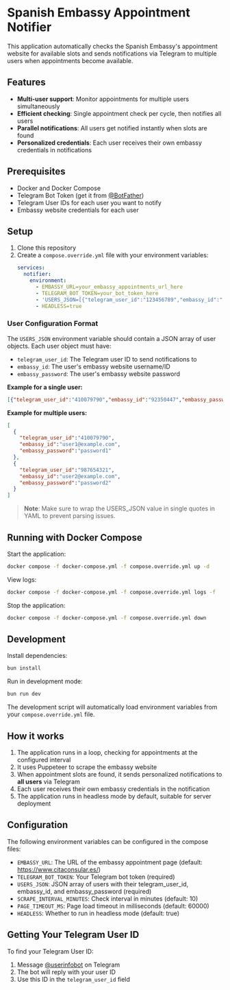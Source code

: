 # Spanish Embassy Appointment Notifier

This application automatically checks the Spanish Embassy's appointment website for available slots and sends notifications via Telegram to multiple users when appointments become available.

## Features

- **Multi-user support**: Monitor appointments for multiple users simultaneously
- **Efficient checking**: Single appointment check per cycle, then notifies all users
- **Parallel notifications**: All users get notified instantly when slots are found
- **Personalized credentials**: Each user receives their own embassy credentials in notifications

## Prerequisites

- Docker and Docker Compose
- Telegram Bot Token (get it from [@BotFather](https://t.me/botfather))
- Telegram User IDs for each user you want to notify
- Embassy website credentials for each user

## Setup

1. Clone this repository
2. Create a `compose.override.yml` file with your environment variables:
   ```yaml
   services:
     notifier:
       environment:
         - EMBASSY_URL=your_embassy_appointments_url_here
         - TELEGRAM_BOT_TOKEN=your_bot_token_here
         - 'USERS_JSON=[{"telegram_user_id":"123456789","embassy_id":"user1@example.com","embassy_password":"password1"},{"telegram_user_id":"987654321","embassy_id":"user2@example.com","embassy_password":"password2"}]'
         - HEADLESS=true
   ```

### User Configuration Format

The `USERS_JSON` environment variable should contain a JSON array of user objects. Each user object must have:

- `telegram_user_id`: The Telegram user ID to send notifications to
- `embassy_id`: The user's embassy website username/ID
- `embassy_password`: The user's embassy website password

**Example for a single user:**
```json
[{"telegram_user_id":"410079790","embassy_id":"92350447","embassy_password":"your_password"}]
```

**Example for multiple users:**
```json
[
  {
    "telegram_user_id":"410079790",
    "embassy_id":"user1@example.com",
    "embassy_password":"password1"
  },
  {
    "telegram_user_id":"987654321",
    "embassy_id":"user2@example.com", 
    "embassy_password":"password2"
  }
]
```

> **Note**: Make sure to wrap the USERS_JSON value in single quotes in YAML to prevent parsing issues.

## Running with Docker Compose

Start the application:
```bash
docker compose -f docker-compose.yml -f compose.override.yml up -d
```

View logs:
```bash
docker compose -f docker-compose.yml -f compose.override.yml logs -f
```

Stop the application:
```bash
docker compose -f docker-compose.yml -f compose.override.yml down
```

## Development

Install dependencies:
```bash
bun install
```

Run in development mode:
```bash
bun run dev
```

The development script will automatically load environment variables from your `compose.override.yml` file.

## How it works

1. The application runs in a loop, checking for appointments at the configured interval
2. It uses Puppeteer to scrape the embassy website
3. When appointment slots are found, it sends personalized notifications to **all users** via Telegram
4. Each user receives their own embassy credentials in the notification
5. The application runs in headless mode by default, suitable for server deployment

## Configuration

The following environment variables can be configured in the compose files:

- `EMBASSY_URL`: The URL of the embassy appointment page (default: https://www.citaconsular.es/)
- `TELEGRAM_BOT_TOKEN`: Your Telegram bot token (required)
- `USERS_JSON`: JSON array of users with their telegram_user_id, embassy_id, and embassy_password (required)
- `SCRAPE_INTERVAL_MINUTES`: Check interval in minutes (default: 10)
- `PAGE_TIMEOUT_MS`: Page load timeout in milliseconds (default: 60000)
- `HEADLESS`: Whether to run in headless mode (default: true)

## Getting Your Telegram User ID

To find your Telegram User ID:
1. Message [@userinfobot](https://t.me/userinfobot) on Telegram
2. The bot will reply with your user ID
3. Use this ID in the `telegram_user_id` field
